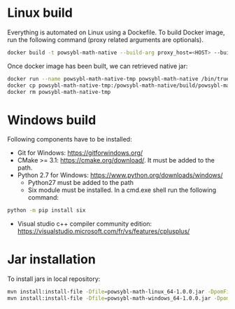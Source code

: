 # Linux build

Everything is automated on Linux using a Dockefile. To build Docker image, run the following command (proxy related arguments are  optionals).

```bash
docker build -t powsybl-math-native --build-arg proxy_host=<HOST> --build-arg proxy_port=<PORT> --build-arg proxy_username=<USER> --build-arg proxy_password=<PWD> .
```

Once docker image has  been built, we can retrieved native jar:

```bash
docker run --name powsybl-math-native-tmp powsybl-math-native /bin/true
docker cp powsybl-math-native-tmp:/powsybl-math-native/build/powsybl-math-linux_64-1.0.0.jar /tmp
docker rm powsybl-math-native-tmp
```

# Windows build

Following components have to be installed:

 - Git for Windows: https://gitforwindows.org/
 - CMake >= 3.1: https://cmake.org/download/. It must be added to the path.
 - Python 2.7 for Windows: https://www.python.org/downloads/windows/
   - Python27 must be added to the path
   - Six module must be installed. In a cmd.exe shell run the following command: 
```bash 
python -m pip install six
```
 - Visual studio c++ compiler community edition: https://visualstudio.microsoft.com/fr/vs/features/cplusplus/

# Jar installation

To install jars in local repository:

```bash
mvn install:install-file -Dfile=powsybl-math-linux_64-1.0.0.jar -DpomFile=pom_linux_64.xml
mvn install:install-file -Dfile=powsybl-math-windows_64-1.0.0.jar -DpomFile=pom_windows_64.xml
```
